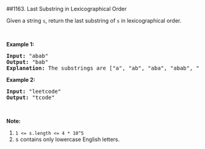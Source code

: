 ##1163. Last Substring in Lexicographical Order
<p>Given a string <code>s</code>, return the last substring of <code>s</code> in lexicographical order.</p>

<p>&nbsp;</p>

<p><strong>Example 1:</strong></p>

<pre>
<strong>Input: </strong><span id="example-input-1-1">&quot;abab&quot;</span>
<strong>Output: </strong><span id="example-output-1">&quot;bab&quot;</span>
<strong>Explanation: </strong>The substrings are [&quot;a&quot;, &quot;ab&quot;, &quot;aba&quot;, &quot;abab&quot;, &quot;b&quot;, &quot;ba&quot;, &quot;bab&quot;]. The lexicographically maximum substring is &quot;bab&quot;.
</pre>

<p><strong>Example 2:</strong></p>

<pre>
<strong>Input: </strong><span id="example-input-2-1">&quot;leetcode&quot;</span>
<strong>Output: </strong><span id="example-output-2">&quot;tcode&quot;</span>
</pre>

<p>&nbsp;</p>

<p><strong>Note:</strong></p>

<ol>
	<li><code>1 &lt;= s.length &lt;= 4&nbsp;* 10^5</code></li>
	<li><font face="monospace">s</font> contains only lowercase English letters.</li>
</ol>
